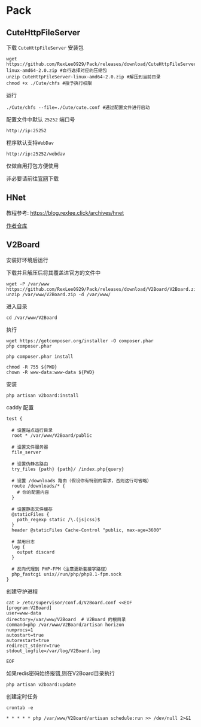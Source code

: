 # Pack

## CuteHttpFileServer

下载 `CuteHttpFileServer` 安装包
```
wget https://github.com/RexLee0929/Pack/releases/download/CuteHttpFileServer/CuteHttpFileServer-linux-amd64-2.0.zip #自行选择对应的压缩包
unzip CuteHttpFileServer-linux-amd64-2.0.zip #解压到当前目录
chmod +x ./Cute/chfs #授予执行权限
```

运行
```
./Cute/chfs --file=./Cute/cute.conf #通过配置文件进行启动
```

配置文件中默认 `25252` 端口号

```
http://ip:25252 
```

程序默认支持`WebDav` 

```
http://ip:25252/webdav
```

仅做自用打包方便使用

非必要请前往[官网](http://iscute.cn/chfs)下载

## HNet

教程参考: https://blog.rexlee.click/archives/hnet

[作者仓库](https://github.com/Hideipnetwork/hideipnetwork-web/tree/v3)




## V2Board

安装好环境后运行

下载并且解压后将其覆盖进官方的文件中

```
wget -P /var/www https://github.com/RexLee0929/Pack/releases/download/V2Board/V2Board.zip
unzip /var/www/V2Board.zip -d /var/www/
```

进入目录

```
cd /var/www/V2Board
```

执行

```
wget https://getcomposer.org/installer -O composer.phar
php composer.phar
```

```
php composer.phar install
```

```
chmod -R 755 ${PWD}
chown -R www-data:www-data ${PWD}
```

安装

```
php artisan v2board:install
```


caddy 配置

```
test {

  # 设置站点运行目录
  root * /var/www/V2Board/public
  
  # 设置文件服务器
  file_server

  # 设置伪静态路由
  try_files {path} {path}/ /index.php{query}
  
  # 设置 /downloads 路由（假设你有特别的需求，否则这行可省略）
  route /downloads/* {
    # 你的配置内容
  }

  # 设置静态文件缓存
  @staticFiles {
    path_regexp static /\.(js|css)$
  }
  header @staticFiles Cache-Control "public, max-age=3600"

  # 禁用日志
  log {
    output discard
  }

  # 反向代理到 PHP-FPM（注意更新套接字路径）
  php_fastcgi unix//run/php/php8.1-fpm.sock
}

```
创建守护进程
```
cat > /etc/supervisor/conf.d/V2Board.conf <<EOF
[program:V2Board]
user=www-data
directory=/var/www/V2Board  # V2Board 的根目录
command=php /var/www/V2Board/artisan horizon 
numprocs=1
autostart=true
autorestart=true
redirect_stderr=true
stdout_logfile=/var/log/V2Board.log

EOF
```

如果redis密码始终报错,则在V2Board目录执行

```
php artisan v2board:update
```



创建定时任务

```
crontab -e

* * * * * php /var/www/V2Board/artisan schedule:run >> /dev/null 2>&1
```
